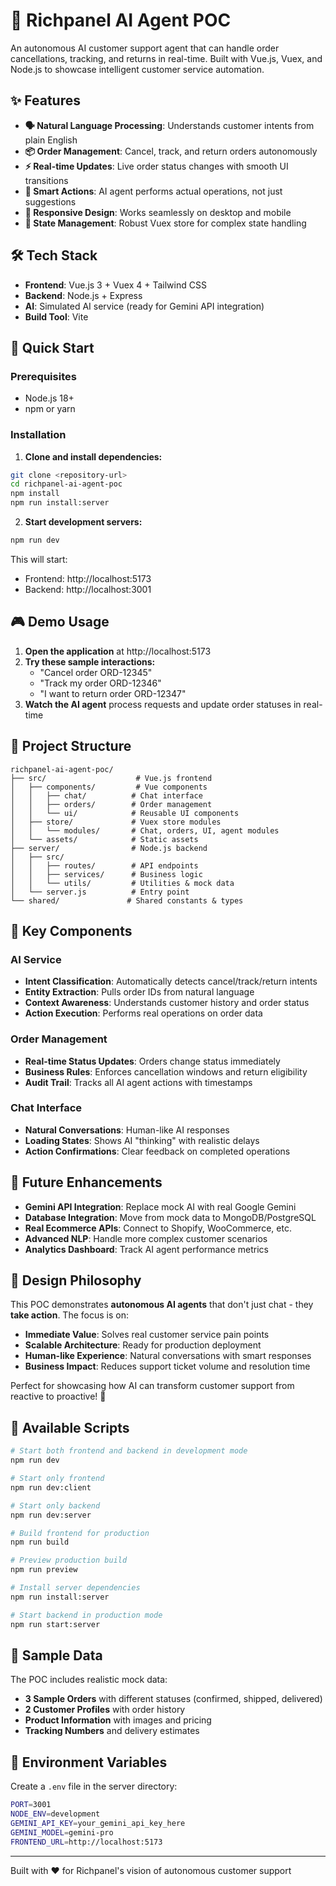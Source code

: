 # 🤖 Richpanel AI Agent POC

An autonomous AI customer support agent that can handle order cancellations, tracking, and returns in real-time. Built with Vue.js, Vuex, and Node.js to showcase intelligent customer service automation.

## ✨ Features

- **🗣️ Natural Language Processing**: Understands customer intents from plain English
- **📦 Order Management**: Cancel, track, and return orders autonomously
- **⚡ Real-time Updates**: Live order status changes with smooth UI transitions
- **🎯 Smart Actions**: AI agent performs actual operations, not just suggestions
- **📱 Responsive Design**: Works seamlessly on desktop and mobile
- **🔄 State Management**: Robust Vuex store for complex state handling

## 🛠️ Tech Stack

- **Frontend**: Vue.js 3 + Vuex 4 + Tailwind CSS
- **Backend**: Node.js + Express
- **AI**: Simulated AI service (ready for Gemini API integration)
- **Build Tool**: Vite

## 🚀 Quick Start

### Prerequisites
- Node.js 18+ 
- npm or yarn

### Installation

1. **Clone and install dependencies:**
```bash
git clone <repository-url>
cd richpanel-ai-agent-poc
npm install
npm run install:server
```

2. **Start development servers:**
```bash
npm run dev
```

This will start:
- Frontend: http://localhost:5173
- Backend: http://localhost:3001

## 🎮 Demo Usage

1. **Open the application** at http://localhost:5173
2. **Try these sample interactions:**
   - "Cancel order ORD-12345"
   - "Track my order ORD-12346" 
   - "I want to return order ORD-12347"
3. **Watch the AI agent** process requests and update order statuses in real-time

## 📁 Project Structure

```
richpanel-ai-agent-poc/
├── src/                    # Vue.js frontend
│   ├── components/         # Vue components
│   │   ├── chat/          # Chat interface
│   │   ├── orders/        # Order management
│   │   └── ui/            # Reusable UI components
│   ├── store/             # Vuex store modules
│   │   └── modules/       # Chat, orders, UI, agent modules
│   └── assets/            # Static assets
├── server/                # Node.js backend
│   ├── src/
│   │   ├── routes/        # API endpoints
│   │   ├── services/      # Business logic
│   │   └── utils/         # Utilities & mock data
│   └── server.js          # Entry point
└── shared/               # Shared constants & types
```

## 🎯 Key Components

### AI Service
- **Intent Classification**: Automatically detects cancel/track/return intents
- **Entity Extraction**: Pulls order IDs from natural language
- **Context Awareness**: Understands customer history and order status
- **Action Execution**: Performs real operations on order data

### Order Management
- **Real-time Status Updates**: Orders change status immediately
- **Business Rules**: Enforces cancellation windows and return eligibility
- **Audit Trail**: Tracks all AI agent actions with timestamps

### Chat Interface  
- **Natural Conversations**: Human-like AI responses
- **Loading States**: Shows AI "thinking" with realistic delays
- **Action Confirmations**: Clear feedback on completed operations

## 🔮 Future Enhancements

- **Gemini API Integration**: Replace mock AI with real Google Gemini
- **Database Integration**: Move from mock data to MongoDB/PostgreSQL  
- **Real Ecommerce APIs**: Connect to Shopify, WooCommerce, etc.
- **Advanced NLP**: Handle more complex customer scenarios
- **Analytics Dashboard**: Track AI agent performance metrics

## 🎨 Design Philosophy

This POC demonstrates **autonomous AI agents** that don't just chat - they **take action**. The focus is on:

- **Immediate Value**: Solves real customer service pain points
- **Scalable Architecture**: Ready for production deployment
- **Human-like Experience**: Natural conversations with smart responses
- **Business Impact**: Reduces support ticket volume and resolution time

Perfect for showcasing how AI can transform customer support from reactive to proactive! 🚀

## 📝 Available Scripts

```bash
# Start both frontend and backend in development mode
npm run dev

# Start only frontend
npm run dev:client

# Start only backend  
npm run dev:server

# Build frontend for production
npm run build

# Preview production build
npm run preview

# Install server dependencies
npm run install:server

# Start backend in production mode
npm run start:server
```

## 🌟 Sample Data

The POC includes realistic mock data:
- **3 Sample Orders** with different statuses (confirmed, shipped, delivered)
- **2 Customer Profiles** with order history
- **Product Information** with images and pricing
- **Tracking Numbers** and delivery estimates

## 🔧 Environment Variables

Create a `.env` file in the server directory:
```bash
PORT=3001
NODE_ENV=development
GEMINI_API_KEY=your_gemini_api_key_here
GEMINI_MODEL=gemini-pro
FRONTEND_URL=http://localhost:5173
```

---

Built with ❤️ for Richpanel's vision of autonomous customer support

